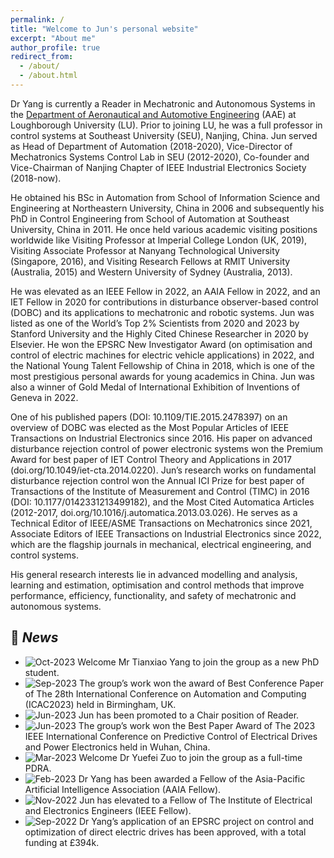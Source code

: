 ```yaml
---
permalink: /
title: "Welcome to Jun's personal website"
excerpt: "About me"
author_profile: true
redirect_from: 
  - /about/
  - /about.html
---
```


Dr Yang is currently a Reader in Mechatronic and Autonomous Systems in the [Department of Aeronautical and Automotive Engineering](https://www.lboro.ac.uk/departments/aae/) (AAE) at Loughborough University (LU). Prior to joining LU, he was a full professor in control systems at Southeast University (SEU), Nanjing, China. Jun served as Head of Department of Automation (2018-2020), Vice-Director of Mechatronics Systems Control Lab in SEU (2012-2020), Co-founder and Vice-Chairman of Nanjing Chapter of IEEE Industrial Electronics Society (2018-now). 

He obtained his BSc in Automation from School of Information Science and Engineering at Northeastern University, China in 2006 and subsequently his PhD in Control Engineering from School of Automation at Southeast University, China in 2011. He once held various academic visiting positions worldwide like Visiting Professor at Imperial College London (UK, 2019), Visiting Associate Professor at Nanyang Technological University (Singapore, 2016), and Visiting Research Fellows at RMIT University (Australia, 2015) and Western University of Sydney (Australia, 2013).

He was elevated as an IEEE Fellow in 2022, an AAIA Fellow in 2022, and an IET Fellow in 2020 for contributions in disturbance observer-based control (DOBC) and its applications to mechatronic and robotic systems. Jun was listed as one of the World’s Top 2% Scientists from 2020 and 2023 by Stanford University and the Highly Cited Chinese Researcher in 2020 by Elsevier. He won the EPSRC New Investigator Award (on optimisation and control of electric machines for electric vehicle applications) in 2022, and the National Young Talent Fellowship of China in 2018, which is one of the most prestigious personal awards for young academics in China. Jun was also a winner of Gold Medal of International Exhibition of Inventions of Geneva in 2022. 

One of his published papers (DOI: 10.1109/TIE.2015.2478397) on an overview of DOBC was elected as the Most Popular Articles of IEEE Transactions on Industrial Electronics since 2016. His paper on advanced disturbance rejection control of power electronic systems won the Premium Award for best paper of IET Control Theory and Applications in 2017 (doi.org/10.1049/iet-cta.2014.0220). Jun’s research works on fundamental disturbance rejection control won the Annual ICI Prize for best paper of Transactions of the Institute of Measurement and Control (TIMC) in 2016 (DOI: 10.1177/0142331213499182), and the Most Cited Automatica Articles (2012-2017, doi.org/10.1016/j.automatica.2013.03.026). He serves as a Technical Editor of IEEE/ASME Transactions on Mechatronics since 2021, Associate Editors of IEEE Transactions on Industrial Electronics since 2022, which are the flagship journals in mechanical, electrical engineering, and control systems.  

His general research interests lie in advanced modelling and analysis, learning and estimation, optimisation and control methods that improve performance, efficiency, functionality, and safety of mechatronic and autonomous systems.

## 📰 *News*

  - <img src="https://img.shields.io/badge/Oct-2023-lightblue" alt = "Oct-2023" align="top"> Welcome Mr Tianxiao Yang to join the group as a new PhD student.
  - <img src="https://img.shields.io/badge/Sep-2023-lightblue" alt = "Sep-2023" align="top"> The group’s work won the award of Best Conference Paper of The 28th International Conference on Automation and Computing (ICAC2023) held in Birmingham, UK.
  - <img src="https://img.shields.io/badge/Jun-2023-lightblue" alt = "Jun-2023" align="top"> Jun has been promoted to a Chair position of Reader.
  - <img src="https://img.shields.io/badge/Jun-2023-lightblue" alt = "Jun-2023" align="top"> The group’s work won the Best Paper Award of The 2023 IEEE International Conference on Predictive Control of Electrical Drives and Power Electronics held in Wuhan, China.
  - <img src="https://img.shields.io/badge/Mar-2023-lightblue" alt = "Mar-2023" align="top"> Welcome Dr Yuefei Zuo to join the group as a full-time PDRA.
  - <img src="https://img.shields.io/badge/Feb-2023-lightblue" alt = "Feb-2023" align="top"> Dr Yang has been awarded a Fellow of the Asia-Pacific Artificial Intelligence Association (AAIA Fellow).
  - <img src="https://img.shields.io/badge/Nov-2022-lightblue" alt = "Nov-2022" align="top"> Jun has elevated to a Fellow of The Institute of Electrical and Electronics Engineers (IEEE Fellow).
  - <img src="https://img.shields.io/badge/Sep-2022-lightblue" alt = "Sep-2022" align="top"> Dr Yang’s application of an EPSRC project on control and optimization of direct electric drives has been approved, with a total funding at £394k.


